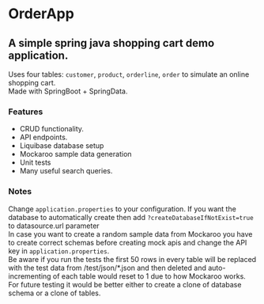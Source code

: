 # OrderApp

## A simple spring java shopping cart demo application.
Uses four tables: `customer`, `product`, `orderline`, `order` to simulate an online shopping cart. <br>
Made with SpringBoot + SpringData.

### Features
* CRUD functionality.
* API endpoints.
* Liquibase database setup
* Mockaroo sample data generation
* Unit tests
* Many useful search queries.

### Notes
Change `application.properties` to your configuration. If you want the database to automatically create then add `?createDatabaseIfNotExist=true` to datasource.url parameter <br>
In case you want to create a random sample data from Mockaroo you have to create correct schemas before creating mock apis and change the API key in `application.properties`. <br>
Be aware if you run the tests the first 50 rows in every table will be replaced with the test data from /test/json/*.json and then deleted and auto-incrementing of each table would reset to 1 due to how Mockaroo works. <br>
For future testing it would be better either to create a clone of database schema or a clone of tables.